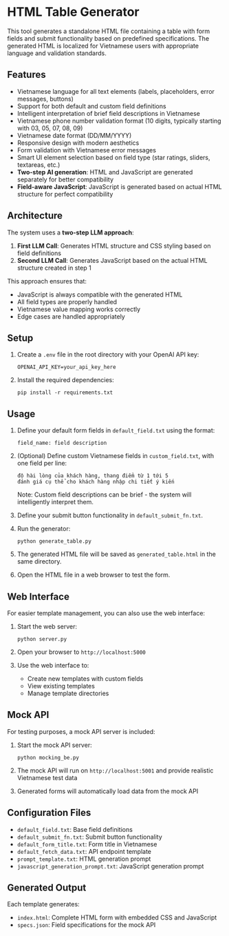 # HTML Table Generator

This tool generates a standalone HTML file containing a table with form fields and submit functionality based on predefined specifications. The generated HTML is localized for Vietnamese users with appropriate language and validation standards.

## Features

- Vietnamese language for all text elements (labels, placeholders, error messages, buttons)
- Support for both default and custom field definitions
- Intelligent interpretation of brief field descriptions in Vietnamese
- Vietnamese phone number validation format (10 digits, typically starting with 03, 05, 07, 08, 09)
- Vietnamese date format (DD/MM/YYYY)
- Responsive design with modern aesthetics
- Form validation with Vietnamese error messages
- Smart UI element selection based on field type (star ratings, sliders, textareas, etc.)
- **Two-step AI generation**: HTML and JavaScript are generated separately for better compatibility
- **Field-aware JavaScript**: JavaScript is generated based on actual HTML structure for perfect compatibility

## Architecture

The system uses a **two-step LLM approach**:

1. **First LLM Call**: Generates HTML structure and CSS styling based on field definitions
2. **Second LLM Call**: Generates JavaScript based on the actual HTML structure created in step 1

This approach ensures that:
- JavaScript is always compatible with the generated HTML
- All field types are properly handled
- Vietnamese value mapping works correctly
- Edge cases are handled appropriately

## Setup

1. Create a `.env` file in the root directory with your OpenAI API key:
   ```
   OPENAI_API_KEY=your_api_key_here
   ```

2. Install the required dependencies:
   ```
   pip install -r requirements.txt
   ```

## Usage

1. Define your default form fields in `default_field.txt` using the format:
   ```
   field_name: field description
   ```

2. (Optional) Define custom Vietnamese fields in `custom_field.txt`, with one field per line:
   ```
   độ hài lòng của khách hàng, thang điểm từ 1 tới 5
   đánh giá cụ thể cho khách hàng nhập chi tiết ý kiến
   ```
   Note: Custom field descriptions can be brief - the system will intelligently interpret them.

3. Define your submit button functionality in `default_submit_fn.txt`.

4. Run the generator:
   ```
   python generate_table.py
   ```

5. The generated HTML file will be saved as `generated_table.html` in the same directory.

6. Open the HTML file in a web browser to test the form.

## Web Interface

For easier template management, you can also use the web interface:

1. Start the web server:
   ```
   python server.py
   ```

2. Open your browser to `http://localhost:5000`

3. Use the web interface to:
   - Create new templates with custom fields
   - View existing templates
   - Manage template directories

## Mock API

For testing purposes, a mock API server is included:

1. Start the mock API server:
   ```
   python mocking_be.py
   ```

2. The mock API will run on `http://localhost:5001` and provide realistic Vietnamese test data

3. Generated forms will automatically load data from the mock API

## Configuration Files

- `default_field.txt`: Base field definitions
- `default_submit_fn.txt`: Submit button functionality
- `default_form_title.txt`: Form title in Vietnamese
- `default_fetch_data.txt`: API endpoint template
- `prompt_template.txt`: HTML generation prompt
- `javascript_generation_prompt.txt`: JavaScript generation prompt

## Generated Output

Each template generates:
- `index.html`: Complete HTML form with embedded CSS and JavaScript
- `specs.json`: Field specifications for the mock API
